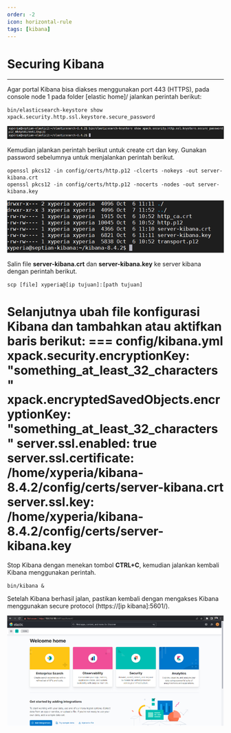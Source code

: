 ```yaml
---
order: -2
icon: horizontal-rule
tags: [kibana]
---
```

# Securing Kibana
---

Agar portal Kibana bisa diakses menggunakan port 443 (HTTPS), pada console node 1 pada folder [elastic home]/ jalankan perintah berikut:
```
bin/elasticsearch-keystore show xpack.security.http.ssl.keystore.secure_password
```

![](../static/images/16.png)

Kemudian jalankan perintah berikut untuk create crt dan key. Gunakan password sebelumnya untuk menjalankan perintah berikut.

```
openssl pkcs12 -in config/certs/http.p12 -clcerts -nokeys -out server-kibana.crt
openssl pkcs12 -in config/certs/http.p12 -nocerts -nodes -out server-kibana.key
```

![](../static/images/17.png)

Salin file **server-kibana.crt** dan **server-kibana.key** ke server kibana dengan perintah berikut.
```
scp [file] xyperia@[ip tujuan]:[path tujuan]
```

Selanjutnya ubah file konfigurasi Kibana dan tambahkan atau aktifkan baris berikut:
=== config/kibana.yml
xpack.security.encryptionKey: "something_at_least_32_characters"
xpack.encryptedSavedObjects.encryptionKey: "something_at_least_32_characters"
server.ssl.enabled: true
server.ssl.certificate: /home/xyperia/kibana-8.4.2/config/certs/server-kibana.crt
server.ssl.key: /home/xyperia/kibana-8.4.2/config/certs/server-kibana.key
===

Stop Kibana dengan menekan tombol **CTRL+C**, kemudian jalankan kembali Kibana menggunakan perintah.
```
bin/kibana &
```

Setelah Kibana berhasil jalan, pastikan kembali dengan mengakses Kibana menggunakan secure protocol (https://[ip kibana]:5601/).

![](../static/images/18.png)